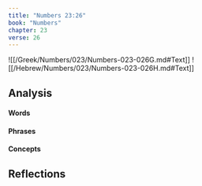 ```yaml
---
title: "Numbers 23:26"
book: "Numbers"
chapter: 23
verse: 26
---
```

![[/Greek/Numbers/023/Numbers-023-026G.md#Text]]
![[/Hebrew/Numbers/023/Numbers-023-026H.md#Text]]

## Analysis

#### Words

#### Phrases

#### Concepts

## Reflections
